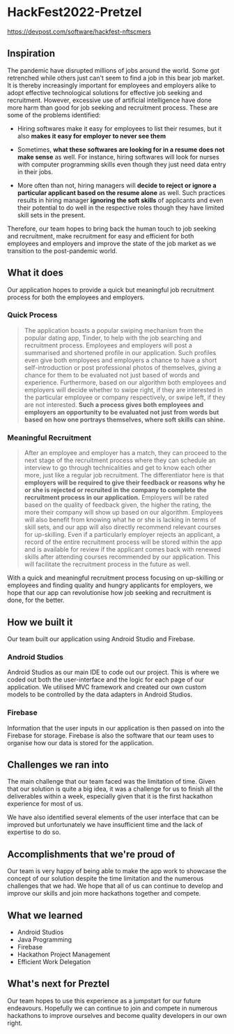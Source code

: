 # HackFest2022-Pretzel
https://devpost.com/software/hackfest-nftscmers

## Inspiration 
The pandemic have disrupted millions of jobs around the world. Some got retrenched while others just can't seem to find a job in this bear job market. It is thereby increasingly important for employees and employers alike to adopt effective technological solutions for effective job seeking and recruitment. However, excessive use of artificial intelligence have done more harm than good for job seeking and recruitment process. These are some of the problems identified: 
- Hiring softwares make it easy for employees to list their resumes, but it also **makes it easy for employer to never see them**

- Sometimes, **what these softwares are looking for in a resume does not make sense** as well. For instance, hiring softwares will look for nurses with computer programming skills even though they just need data entry in their jobs. 

- More often than not, hiring managers will **decide to reject or ignore a particular applicant based on the resume alone** as well. Such practices results in hiring manager **ignoring the soft skills** of applicants and even their potential to do well in the respective roles though they have limited skill sets in the present. 

Therefore, our team hopes to bring back the human touch to job seeking and recruitment, make recruitment for easy and efficient for both employees and employers and improve the state of the job market as we transition to the post-pandemic world. 

## What it does
Our application hopes to provide a quick but meaningful job recruitment process for both the employees and employers. 

### Quick Process
> The application boasts a popular swiping mechanism from the popular dating app, Tinder, to help with the job searching and recruitment process. Employees and employers will post a summarised and shortened profile in our application. Such profiles even give both employees and employers a chance to have a short self-introduction or post professional photos of themselves, giving a chance for them to be evaluated not just based of words and experience. Furthermore, based on our algorithm both employees and employers will decide whether to swipe right, if they are interested in the particular employee or company respectively, or swipe left, if they are not interested. **Such a process gives both employees and employers an opportunity to be evaluated not just from words but based on how one portrays themselves, where soft skills can shine.**

### Meaningful Recruitment
> After an employee and employer has a match, they can proceed to the next stage of the recruitment process where they can schedule an interview to go through technicalities and get to know each other more, just like a regular job recruitment. The differentiator here is that **employers will be required to give their feedback or reasons why he or she is rejected or recruited in the company to complete the recruitment process in our application.** Employers will be rated based on the quality of feedback given, the higher the rating, the more their company will show up based on our algorithm. Employees will also benefit from knowing what he or she is lacking in terms of skill sets, and our app will also directly recommend relevant courses for up-skilling. Even if a particularly employer rejects an applicant, a record of the entire recruitment process will be stored within the app and is available for review if the applicant comes back with renewed skills after attending courses recommended by our application. This will facilitate the recruitment process in the future as well. 

With a quick and meaningful recruitment process focusing on up-skilling or employees and finding quality and hungry applicants for employers, we hope that our app can revolutionise how job seeking and recruitment is done, for the better.

## How we built it
Our team built our application using Android Studio and Firebase. 

### Android Studios
Android Studios as our main IDE to code out our project. This is where we coded out both the user-interface and the logic for each page of our application. We utilised MVC framework and created our own custom models to be controlled by the data adapters in Android Studios.

### Firebase
Information that the user inputs in our application is then passed on into the Firebase for storage. Firebase is also the software that our team uses to organise how our data is stored for the application.

## Challenges we ran into
The main challenge that our team faced was the limitation of time. Given that our solution is quite a big idea, it was a challenge for us to finish all the deliverables within a week, especially given that it is the first hackathon experience for most of us. 

We have also identified several elements of the user interface that can be improved but unfortunately we have insufficient time and the lack of expertise to do so.

## Accomplishments that we're proud of
Our team is very happy of being able to make the app work to showcase the concept of our solution despite the time limitation and the numerous challenges that we had. We hope that all of us can continue to develop and improve our skills and join more hackathons together and compete.

## What we learned
- Android Studios 
- Java Programming
- Firebase
- Hackathon Project Management
- Efficient Work Delegation

## What's next for Preztel
Our team hopes to use this experience as a jumpstart for our future endeavours. Hopefully we can continue to join and compete in numerous hackathons to improve ourselves and become quality developers in our own right.
